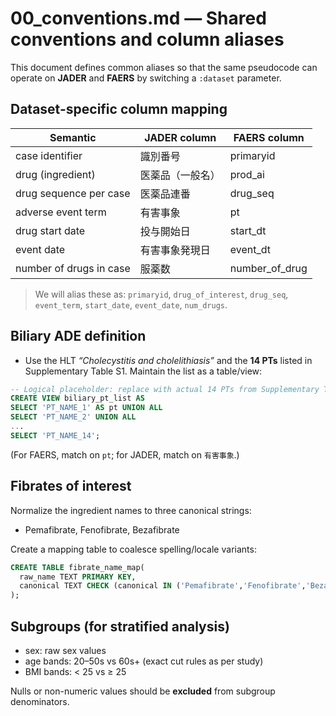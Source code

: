 # 00_conventions.md — Shared conventions and column aliases

This document defines common aliases so that the same pseudocode can operate on **JADER** and **FAERS** by switching a `:dataset` parameter.

## Dataset-specific column mapping

| Semantic | JADER column | FAERS column |
|---|---|---|
| case identifier | 識別番号 | primaryid |
| drug (ingredient) | 医薬品（一般名） | prod_ai |
| drug sequence per case | 医薬品連番 | drug_seq |
| adverse event term | 有害事象 | pt |
| drug start date | 投与開始日 | start_dt |
| event date | 有害事象発現日 | event_dt |
| number of drugs in case | 服薬数 | number_of_drug |

> We will alias these as: `primaryid`, `drug_of_interest`, `drug_seq`, `event_term`, `start_date`, `event_date`, `num_drugs`.

## Biliary ADE definition

- Use the HLT *“Cholecystitis and cholelithiasis”* and the **14 PTs** listed in Supplementary Table S1. Maintain the list as a table/view:
```sql
-- Logical placeholder: replace with actual 14 PTs from Supplementary Table S1
CREATE VIEW biliary_pt_list AS
SELECT 'PT_NAME_1' AS pt UNION ALL
SELECT 'PT_NAME_2' UNION ALL
...
SELECT 'PT_NAME_14';
```
(For FAERS, match on `pt`; for JADER, match on `有害事象`.)

## Fibrates of interest

Normalize the ingredient names to three canonical strings:
- Pemafibrate, Fenofibrate, Bezafibrate

Create a mapping table to coalesce spelling/locale variants:
```sql
CREATE TABLE fibrate_name_map(
  raw_name TEXT PRIMARY KEY,
  canonical TEXT CHECK (canonical IN ('Pemafibrate','Fenofibrate','Bezafibrate'))
);
```

## Subgroups (for stratified analysis)

- sex: raw sex values
- age bands: 20–50s vs 60s+ (exact cut rules as per study)
- BMI bands: < 25 vs ≥ 25

Nulls or non-numeric values should be **excluded** from subgroup denominators.
